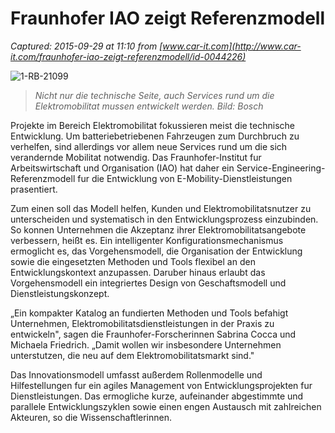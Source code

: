 # Fraunhofer IAO zeigt Referenzmodell

_Captured: 2015-09-29 at 11:10 from [www.car-it.com](http://www.car-it.com/fraunhofer-iao-zeigt-referenzmodell/id-0044226)_

![1-RB-21099](http://www.car-it.com/wp-content/uploads/2015/09/1-RB-21099.jpg)

> _Nicht nur die technische Seite, auch Services rund um die Elektromobilitat mussen entwickelt werden. Bild: Bosch_

Projekte im Bereich Elektromobilitat fokussieren meist die technische Entwicklung. Um batteriebetriebenen Fahrzeugen zum Durchbruch zu verhelfen, sind allerdings vor allem neue Services rund um die sich verandernde Mobilitat notwendig. Das Fraunhofer-Institut fur Arbeitswirtschaft und Organisation (IAO) hat daher ein Service-Engineering-Referenzmodell fur die Entwicklung von E-Mobility-Dienstleistungen prasentiert.

Zum einen soll das Modell helfen, Kunden und Elektromobilitatsnutzer zu unterscheiden und systematisch in den Entwicklungsprozess einzubinden. So konnen Unternehmen die Akzeptanz ihrer Elektromobilitatsangebote verbessern, heißt es. Ein intelligenter Konfigurationsmechanismus ermoglicht es, das Vorgehensmodell, die Organisation der Entwicklung sowie die eingesetzten Methoden und Tools flexibel an den Entwicklungskontext anzupassen. Daruber hinaus erlaubt das Vorgehensmodell ein integriertes Design von Geschaftsmodell und Dienstleistungskonzept.

„Ein kompakter Katalog an fundierten Methoden und Tools befahigt Unternehmen, Elektromobilitatsdienstleistungen in der Praxis zu entwickeln", sagen die Fraunhofer-Forscherinnen Sabrina Cocca und Michaela Friedrich. „Damit wollen wir insbesondere Unternehmen unterstutzen, die neu auf dem Elektromobilitatsmarkt sind."

Das Innovationsmodell umfasst außerdem Rollenmodelle und Hilfestellungen fur ein agiles Management von Entwicklungsprojekten fur Dienstleistungen. Das ermogliche kurze, aufeinander abgestimmte und parallele Entwicklungszyklen sowie einen engen Austausch mit zahlreichen Akteuren, so die Wissenschaftlerinnen.
